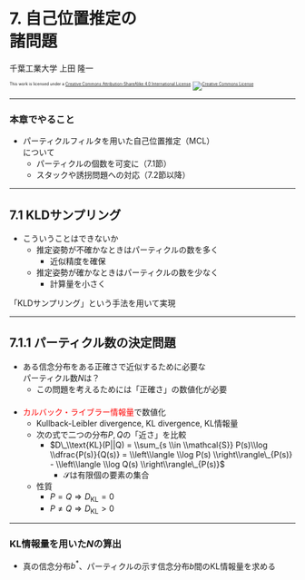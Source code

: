 $\newcommand{\V}[1]{\boldsymbol{#1}}$

# 7. 自己位置推定の<br />諸問題

千葉工業大学 上田 隆一

<p style="font-size:50%">
This work is licensed under a <a rel="license" href="http://creativecommons.org/licenses/by-sa/4.0/">Creative Commons Attribution-ShareAlike 4.0 International License</a>.
<a rel="license" href="http://creativecommons.org/licenses/by-sa/4.0/">
<img alt="Creative Commons License" style="border-width:0" src="https://i.creativecommons.org/l/by-sa/4.0/88x31.png" /></a>
</p>

---

### 本章でやること

* パーティクルフィルタを用いた自己位置推定（MCL）<br />について
    * パーティクルの個数を可変に（7.1節）
    * スタックや誘拐問題への対応（7.2節以降）

---

## 7.1 KLDサンプリング

* こういうことはできないか
    * 推定姿勢が不確かなときはパーティクルの数を多く
        * 近似精度を確保
    * 推定姿勢が確かなときはパーティクルの数を少なく
        * 計算量を小さく

「KLDサンプリング」という手法を用いて実現

---

## 7.1.1 パーティクル数の決定問題

* ある信念分布をある正確さで近似するために必要な<br />パーティクル数$N$は？
    * この問題を考えるためには「正確さ」の数値化が必要<br />　
* <span style="color:red">カルバック・ライブラー情報量</span>で数値化
    * Kullback-Leibler divergence, KL divergence, KL情報量
    * 次の式で二つの分布$P,Q$の「近さ」を比較
        * $D\_\\text{KL}(P||Q) = \\sum_{s \\in \\mathcal{S}} P(s)\\log \\dfrac{P(s)}{Q(s)} = \\left\\langle \\log P(s) \\right\\rangle\_{P(s)} - \\left\\langle \\log Q(s) \\right\\rangle\_{P(s)}$
            * $\mathcal{S}$は有限個の要素の集合
    * 性質
        * $P=Q \Longrightarrow D_\text{KL} = 0$
        * $P\neq Q \Longrightarrow D_\text{KL} > 0$


---

### KL情報量を用いた$N$の算出

* 真の信念分布$b^*$、パーティクルの示す信念分布$b$間のKL情報量を求める

